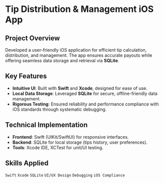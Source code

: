 # Tip Distribution & Management iOS App  

## Project Overview  
Developed a user-friendly iOS application for efficient tip calculation, distribution, and management. The app ensures accurate payouts while offering seamless data storage and retrieval via **SQLite**.  

## Key Features  
- **Intuitive UI**: Built with **Swift** and **Xcode**, designed for ease of use.  
- **Local Data Storage**: Leveraged **SQLite** for secure, offline-friendly data management.  
- **Rigorous Testing**: Ensured reliability and performance compliance with iOS standards through systematic debugging.  

## Technical Implementation  
- **Frontend**: Swift (UIKit/SwiftUI) for responsive interfaces.  
- **Backend**: SQLite for local storage (tips history, user preferences).  
- **Tools**: Xcode IDE, XCTest for unit/UI testing.  

## Skills Applied  
`Swift` `Xcode` `SQLite` `UI/UX Design` `Debugging` `iOS Compliance`  
